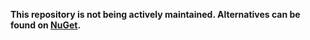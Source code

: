 **This repository is not being actively maintained. Alternatives can be found on [NuGet](https://www.nuget.org/packages?q=zlib).**
